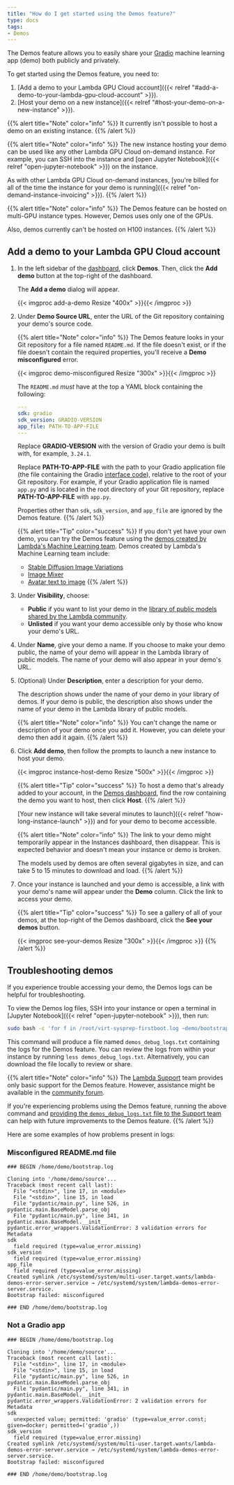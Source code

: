 ```yaml
---
title: "How do I get started using the Demos feature?"
type: docs
tags:
- Demos
---
```


The Demos feature allows you to easily share your
[Gradio](https://gradio.app/) machine learning app (demo) both publicly and
privately.

To get started using the Demos feature, you need to:

1. [Add a demo to your Lambda GPU Cloud account]({{< relref "#add-a-demo-to-your-lambda-gpu-cloud-account" >}}).
1. [Host your demo on a new instance]({{< relref "#host-your-demo-on-a-new-instance" >}}).

{{% alert title="Note" color="info" %}}
It currently isn't possible to host a demo on an existing instance.
{{% /alert %}}

{{% alert title="Note" color="info" %}}
The new instance hosting your demo can be used like any other Lambda GPU Cloud
on-demand instance. For example, you can SSH into the instance and
[open Jupyter Notebook]({{< relref "open-jupyter-notebook" >}}) on the
instance.

As with other Lambda GPU Cloud on-demand instances,
[you're billed for all of the time the instance for your demo is running]({{< relref "on-demand-instance-invoicing" >}}).
{{% /alert %}}

{{% alert title="Note" color="info" %}}
The Demos feature can be hosted on multi-GPU instance types. However, Demos
uses only one of the GPUs.

<!-- TODO: Remove the below sentence when it's no longer true. -->
Also, demos currently can't be hosted on H100 instances.
{{% /alert %}}

## Add a demo to your Lambda GPU Cloud account

1. In the left sidebar of the
   [dashboard](https://cloud.lambdalabs.com/instances), click **Demos**. Then,
   click the **Add demo** button at the top-right of the dashboard.

   The **Add a demo** dialog will appear.

   {{< imgproc add-a-demo Resize "400x" >}}{{< /imgproc >}}

1. Under **Demo Source URL**, enter the URL of the Git repository containing
   your demo's source code.

   {{% alert title="Note" color="info" %}}
   The Demos feature looks in your Git repository for a file named
   `README.md`. If the file doesn't exist, or if the file doesn't contain the
   required properties, you'll receive a **Demo misconfigured** error.

   {{< imgproc demo-misconfigured Resize "300x" >}}{{< /imgproc >}}

   The `README.md` _must_ have at the top a YAML block containing the
   following:

   ```yaml
   ---
   sdk: gradio
   sdk_version: GRADIO-VERSION
   app_file: PATH-TO-APP-FILE
   ---
   ```

   Replace **GRADIO-VERSION** with the version of Gradio your demo is built
   with, for example, `3.24.1`.

   Replace **PATH-TO-APP-FILE** with the path to your Gradio application file
   (the file containing the Gradio
   [interface code](https://gradio.app/docs/#interface)),
   relative to the root of your Git repository. For example, if your Gradio
   application file is named `app.py` and is located in the root directory of
   your Git repository, replace **PATH-TO-APP-FILE** with `app.py`.

   Properties other than `sdk`, `sdk_version`, and `app_file` are ignored by
   the Demos feature.
   {{% /alert %}}

   {{% alert title="Tip" color="success" %}}
   If you don't yet have your own demo, you can try the Demos feature using
   the
   [demos created by Lambda's Machine Learning team](https://huggingface.co/lambdalabs).
   Demos created by Lambda's Machine Learning team include:

   - [Stable Diffusion Image Variations](https://huggingface.co/spaces/lambdalabs/stable-diffusion-image-variations)
   - [Image Mixer](https://huggingface.co/spaces/lambdalabs/image-mixer-demo)
   - [Avatar text to image](https://huggingface.co/spaces/lambdalabs/text-to-avatar)
   {{% /alert %}}

1. Under **Visibility**, choose:

   - **Public** if you want to list your demo in the
     [library of public models shared by the Lambda community](https://cloud.lambdalabs.com/demos).
   - **Unlisted** if you want your demo accessible only by those who know your
     demo's URL.

1. Under **Name**, give your demo a name. If you choose to make your demo
   public, the name of your demo will appear in the Lambda library of public
   models. The name of your demo will also appear in your demo's URL.

1. (Optional) Under **Description**, enter a description for your demo.

   The description shows under the name of your demo in your library of demos.
   If your demo is public, the description also shows under the name of your
   demo in the Lambda library of public models.

   {{% alert title="Note" color="info" %}}
   You can't change the name or description of your demo once you add it.
   However, you can delete your demo then add it again.
   {{% /alert %}}

1. Click **Add demo**, then follow the prompts to launch a new instance to
   host your demo.

   {{< imgproc instance-host-demo Resize "500x" >}}{{< /imgproc >}}

   {{% alert title="Tip" color="success" %}}
   To host a demo that's already added to your account, in the
   [Demos dashboard](https://cloud.lambdalabs.com/edit-demos), find the row
   containing the demo you want to host, then click **Host**.
   {{% /alert %}}

   [Your new instance will take several minutes to launch]({{< relref "how-long-instance-launch" >}})
   and for your demo to become accessible.

   {{% alert title="Note" color="info" %}}
   The link to your demo might temporarily appear in the Instances dashboard,
   then disappear. This is expected behavior and doesn't mean your instance or
   demo is broken.

   The models used by demos are often several gigabytes in size, and can take 5
   to 15 minutes to download and load.
   {{% /alert %}}

1. Once your instance is launched and your demo is accessible, a link with
   your demo's name will appear under the **Demo** column. Click the link to
   access your demo.

   {{% alert title="Tip" color="success" %}}
   To see a gallery of all of your demos, at the top-right of the Demos
   dashboard, click the **See your demos** button.

   {{< imgproc see-your-demos Resize "300x" >}}{{< /imgproc >}}
   {{% /alert %}}

## Troubleshooting demos

If you experience trouble accessing your demo, the Demos logs can be helpful
for troubleshooting.

To view the Demos log files, SSH into your instance or open a terminal in
[Jupyter Notebook]({{< relref "open-jupyter-notebook" >}}), then run:

```bash
sudo bash -c 'for f in /root/virt-sysprep-firstboot.log ~demo/bootstrap.log; do printf "### BEGIN $f\n\n"; cat $f; printf "\n### END $f\n\n"; done > demos_debug_logs.txt; printf "### BEGIN journalctl -u lambda-demos.service\n\n$(journalctl -u lambda-demos.service)\n\n### END journalctl -u lambda-demos.service" >> demos_debug_logs.txt'
```

This command will produce a file named `demos_debug_logs.txt` containing the
logs for the Demos feature. You can review the logs from within your instance
by running `less demos_debug_logs.txt`. Alternatively, you can download the
file locally to review or share.

{{% alert title="Note" color="info" %}}
The [Lambda Support](https://lambdalabs.com/support) team provides only basic
support for the Demos feature. However, assistance might be available in the
[community forum](https://deeptalk.lambdalabs.com/).

If you're experiencing problems using the Demos feature, running the above
command and
[providing the `demos_debug_logs.txt` file to the Support team](https://support.lambdalabs.com/hc/en-us/requests/new)
can help with future improvements to the Demos feature.
{{% /alert %}}

Here are some examples of how problems present in logs:

### Misconfigured README.md file

```
### BEGIN /home/demo/bootstrap.log

Cloning into '/home/demo/source'...
Traceback (most recent call last):
  File "<stdin>", line 17, in <module>
  File "<stdin>", line 15, in load
  File "pydantic/main.py", line 526, in pydantic.main.BaseModel.parse_obj
  File "pydantic/main.py", line 341, in pydantic.main.BaseModel.__init__
pydantic.error_wrappers.ValidationError: 3 validation errors for Metadata
sdk
  field required (type=value_error.missing)
sdk_version
  field required (type=value_error.missing)
app_file
  field required (type=value_error.missing)
Created symlink /etc/systemd/system/multi-user.target.wants/lambda-demos-error-server.service → /etc/systemd/system/lambda-demos-error-server.service.
Bootstrap failed: misconfigured

### END /home/demo/bootstrap.log
```

### Not a Gradio app

```
### BEGIN /home/demo/bootstrap.log

Cloning into '/home/demo/source'...
Traceback (most recent call last):
  File "<stdin>", line 17, in <module>
  File "<stdin>", line 15, in load
  File "pydantic/main.py", line 526, in pydantic.main.BaseModel.parse_obj
  File "pydantic/main.py", line 341, in pydantic.main.BaseModel.__init__
pydantic.error_wrappers.ValidationError: 2 validation errors for Metadata
sdk
  unexpected value; permitted: 'gradio' (type=value_error.const; given=docker; permitted=('gradio',))
sdk_version
  field required (type=value_error.missing)
Created symlink /etc/systemd/system/multi-user.target.wants/lambda-demos-error-server.service → /etc/systemd/system/lambda-demos-error-server.service.
Bootstrap failed: misconfigured

### END /home/demo/bootstrap.log
```
